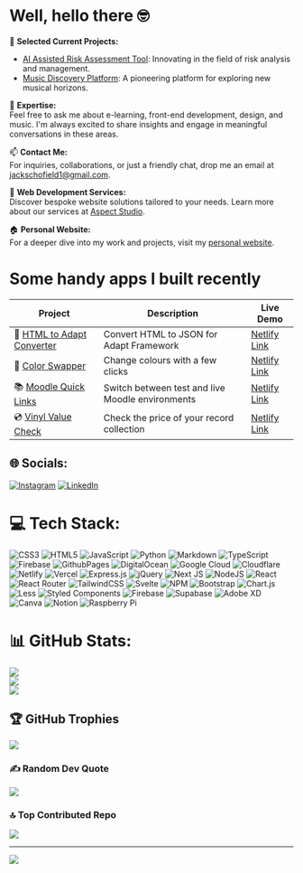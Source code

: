 
# Well, hello there 🤓

🔭 **Selected Current Projects:**  
- [AI Assisted Risk Assessment Tool](https://theodi.org/insights/tools/consequence-and-risk-evaluation-care-tool/): Innovating in the field of risk analysis and management.  
- [Music Discovery Platform](https://elovera.co.uk): A pioneering platform for exploring new musical horizons.

💬 **Expertise:**  
Feel free to ask me about e-learning, front-end development, design, and music. I'm always excited to share insights and engage in meaningful conversations in these areas.

📫 **Contact Me:**  
For inquiries, collaborations, or just a friendly chat, drop me an email at jackschofield1@gmail.com.

🌱 **Web Development Services:**  
Discover bespoke website solutions tailored to your needs. Learn more about our services at [Aspect Studio](aspectstudio.net).

🏠 **Personal Website:**  
For a deeper dive into my work and projects, visit my [personal website](jacksdev.com).

# Some handy apps I built recently
| Project | Description | Live Demo |
|---------|-------------|-----------|
| 📄 [HTML to Adapt Converter](https://github.com/jschof1/html-to-adapt) | Convert HTML to JSON for Adapt Framework | [Netlify Link](https://html-to-adapt.netlify.app) |
| 🎨 [Color Swapper](https://github.com/jschof1/color-swapper) | Change colours with a few clicks | [Netlify Link](https://color-swapper.netlify.app) |
| 📚 [Moodle Quick Links](https://github.com/jschof1/moodle-quick-links) | Switch between test and live Moodle environments | [Netlify Link](https://moodle-quick-links.netlify.app) |
| 💿 [Vinyl Value Check](https://github.com/jschof1/VinylValueCheck) | Check the price of your record collection | [Netlify Link](https://vinylvaluecheck.netlify.app) |

## 🌐 Socials:
[![Instagram](https://img.shields.io/badge/Instagram-%23E4405F.svg?logo=Instagram&logoColor=white)](https://instagram.com/https://www.instagram.com/aspectstudiouk/) [![LinkedIn](https://img.shields.io/badge/LinkedIn-%230077B5.svg?logo=linkedin&logoColor=white)](https://linkedin.com/in/https://www.linkedin.com/in/jack-schofield-developer/) 

# 💻 Tech Stack:
![CSS3](https://img.shields.io/badge/css3-%231572B6.svg?style=for-the-badge&logo=css3&logoColor=white) ![HTML5](https://img.shields.io/badge/html5-%23E34F26.svg?style=for-the-badge&logo=html5&logoColor=white) ![JavaScript](https://img.shields.io/badge/javascript-%23323330.svg?style=for-the-badge&logo=javascript&logoColor=%23F7DF1E) ![Python](https://img.shields.io/badge/python-3670A0?style=for-the-badge&logo=python&logoColor=ffdd54) ![Markdown](https://img.shields.io/badge/markdown-%23000000.svg?style=for-the-badge&logo=markdown&logoColor=white) ![TypeScript](https://img.shields.io/badge/typescript-%23007ACC.svg?style=for-the-badge&logo=typescript&logoColor=white) ![Firebase](https://img.shields.io/badge/firebase-%23039BE5.svg?style=for-the-badge&logo=firebase) ![GithubPages](https://img.shields.io/badge/github%20pages-121013?style=for-the-badge&logo=github&logoColor=white) ![DigitalOcean](https://img.shields.io/badge/DigitalOcean-%230167ff.svg?style=for-the-badge&logo=digitalOcean&logoColor=white) ![Google Cloud](https://img.shields.io/badge/GoogleCloud-%234285F4.svg?style=for-the-badge&logo=google-cloud&logoColor=white) ![Cloudflare](https://img.shields.io/badge/Cloudflare-F38020?style=for-the-badge&logo=Cloudflare&logoColor=white) ![Netlify](https://img.shields.io/badge/netlify-%23000000.svg?style=for-the-badge&logo=netlify&logoColor=#00C7B7) ![Vercel](https://img.shields.io/badge/vercel-%23000000.svg?style=for-the-badge&logo=vercel&logoColor=white) ![Express.js](https://img.shields.io/badge/express.js-%23404d59.svg?style=for-the-badge&logo=express&logoColor=%2361DAFB) ![jQuery](https://img.shields.io/badge/jquery-%230769AD.svg?style=for-the-badge&logo=jquery&logoColor=white) ![Next JS](https://img.shields.io/badge/Next-black?style=for-the-badge&logo=next.js&logoColor=white) ![NodeJS](https://img.shields.io/badge/node.js-6DA55F?style=for-the-badge&logo=node.js&logoColor=white) ![React](https://img.shields.io/badge/react-%2320232a.svg?style=for-the-badge&logo=react&logoColor=%2361DAFB) ![React Router](https://img.shields.io/badge/React_Router-CA4245?style=for-the-badge&logo=react-router&logoColor=white) ![TailwindCSS](https://img.shields.io/badge/tailwindcss-%2338B2AC.svg?style=for-the-badge&logo=tailwind-css&logoColor=white) ![Svelte](https://img.shields.io/badge/svelte-%23f1413d.svg?style=for-the-badge&logo=svelte&logoColor=white) ![NPM](https://img.shields.io/badge/NPM-%23CB3837.svg?style=for-the-badge&logo=npm&logoColor=white) ![Bootstrap](https://img.shields.io/badge/bootstrap-%238511FA.svg?style=for-the-badge&logo=bootstrap&logoColor=white) ![Chart.js](https://img.shields.io/badge/chart.js-F5788D.svg?style=for-the-badge&logo=chart.js&logoColor=white) ![Less](https://img.shields.io/badge/less-2B4C80?style=for-the-badge&logo=less&logoColor=white) ![Styled Components](https://img.shields.io/badge/styled--components-DB7093?style=for-the-badge&logo=styled-components&logoColor=white) ![Firebase](https://img.shields.io/badge/Firebase-039BE5?style=for-the-badge&logo=Firebase&logoColor=white) ![Supabase](https://img.shields.io/badge/Supabase-3ECF8E?style=for-the-badge&logo=supabase&logoColor=white) ![Adobe XD](https://img.shields.io/badge/Adobe%20XD-470137?style=for-the-badge&logo=Adobe%20XD&logoColor=#FF61F6) ![Canva](https://img.shields.io/badge/Canva-%2300C4CC.svg?style=for-the-badge&logo=Canva&logoColor=white) ![Notion](https://img.shields.io/badge/Notion-%23000000.svg?style=for-the-badge&logo=notion&logoColor=white) ![Raspberry Pi](https://img.shields.io/badge/-RaspberryPi-C51A4A?style=for-the-badge&logo=Raspberry-Pi)
# 📊 GitHub Stats:
![](https://github-readme-stats.vercel.app/api?username=jschof1&theme=dark&hide_border=true&include_all_commits=false&count_private=false)<br/>
![](https://github-readme-streak-stats.herokuapp.com/?user=jschof1&theme=dark&hide_border=true)<br/>
![](https://github-readme-stats.vercel.app/api/top-langs/?username=jschof1&theme=dark&hide_border=true&include_all_commits=false&count_private=false&layout=compact)

## 🏆 GitHub Trophies
![](https://github-profile-trophy.vercel.app/?username=jschof1&theme=discord&no-frame=false&no-bg=false&margin-w=4)

### ✍️ Random Dev Quote
![](https://quotes-github-readme.vercel.app/api?type=horizontal&theme=radical)

### 🔝 Top Contributed Repo
![](https://github-contributor-stats.vercel.app/api?username=jschof1&limit=5&theme=dark&combine_all_yearly_contributions=true)

---
[![](https://visitcount.itsvg.in/api?id=jschof1&icon=0&color=0)](https://visitcount.itsvg.in)

<!-- Proudly created with GPRM ( https://gprm.itsvg.in ) -->
